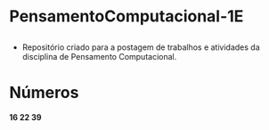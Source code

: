 # PensamentoComputacional-1E
##
- Repositório criado para a postagem de trabalhos e atividades da disciplina de Pensamento Computacional.
# Números
**16 22 39**
